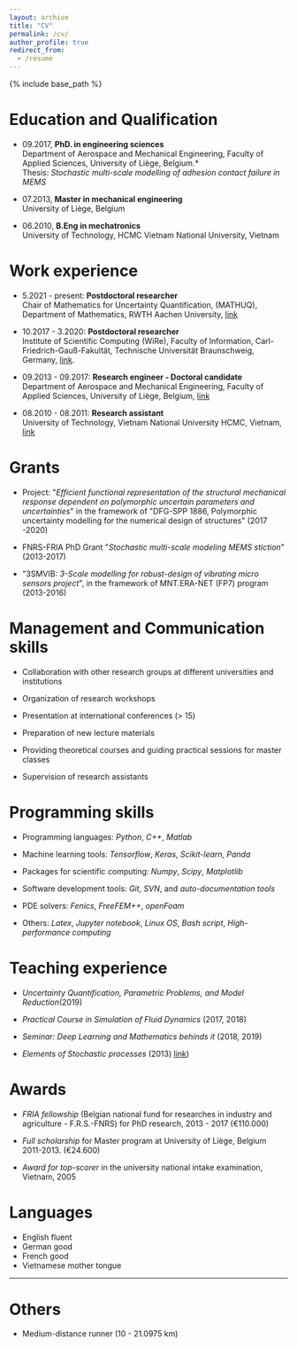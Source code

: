 ```yaml
---
layout: archive
title: "CV"
permalink: /cv/
author_profile: true
redirect_from:
  - /resume
---
```


{% include base_path %}

Education and Qualification
=====================
- 09.2017, **PhD. in engineering sciences**\
Department of Aerospace and Mechanical Engineering, Faculty of Applied
Sciences, University of Liège, Belgium.*\
Thesis: *Stochastic multi-scale modelling of adhesion contact failure in
MEMS*

- 07.2013, **Master in mechanical
engineering**\
University of Liège, Belgium
<!---, grade: **very distinction** (top 8 %) 
--->

- 06.2010, **B.Eng in mechatronics**\
University of Technology, HCMC Vietnam National University, Vietnam
<!---,, grade: **very good** (top 10 %)
--->

Work experience
=============
-  5.2021 - present: **Postdoctoral
researcher**\
Chair of Mathematics for Uncertainty Quantification,
(MATHUQ), Department of Mathematics, RWTH Aachen University, [link](https://www.uq.rwth-aachen.de/go/id/eibnp/?lidx=1)

- 10.2017 - 3.2020: **Postdoctoral
researcher**\
Institute of Scientific Computing (WiRe), Faculty of
Information, Carl-Friedrich-Gauß-Fakultät, Technische Universität
Braunschweig, Germany, [link](https://www.tu-braunschweig.de/wire).

- 09.2013 - 09.2017: **Research engineer -
Doctoral candidate**\
Department of Aerospace and Mechanical Engineering, Faculty of Applied
Sciences, University of Liège, Belgium, [link](http://www.ltas-cm3.ulg.ac.be)

- 08.2010 - 08.2011: **Research assistant**\
University of Technology, Vietnam National University HCMC, Vietnam, [link](https://vnuhcm.edu.vn/)
 
 
Grants
======
 
- Project: "*Efficient functional
representation of the structural mechanical response dependent on
polymorphic uncertain parameters and uncertainties*" in the framework of
"DFG-SPP 1886, Polymorphic uncertainty modelling for the numerical
design of structures" (2017 -2020)

- FNRS-FRIA PhD Grant "*Stochastic
multi-scale modeling MEMS stiction*" (2013-2017)

- "3SMVIB: *3-Scale modelling for
robust-design of vibrating micro sensors project*", in the framework of
MNT.ERA-NET (FP7) program (2013-2016)


Management and Communication skills
==============================

- Collaboration with other research groups at
different universities and institutions

- Organization of research workshops

- Presentation at international conferences (\> 15)

- Preparation of new lecture materials

- Providing theoretical courses and guiding
practical sessions for master classes

- Supervision of research assistants


Programming skills
===============

- Programming languages: *Python*, *C++*,
*Matlab*

- Machine learning tools: *Tensorflow*, *Keras*,
*Scikit-learn*, *Panda*

- Packages for scientific computing: *Numpy*,
*Scipy*, *Matplotlib*

- Software development tools: *Git*,
*SVN*, and *auto-documentation tools*

-  PDE solvers: *Fenics*, *FreeFEM++*,
*openFoam*

- Others: *Latex*, *Jupyter notebook*, *Linux OS*,
*Bash script*, *High-performance computing*


Teaching experience
================

-  *Uncertainty Quantification, Parametric
Problems, and Model Reduction*(2019)
<!---
[link](https://www.tu-braunschweig.de/wire/lehre/ss19/spde)
--->
-  *Practical Course in Simulation of Fluid
Dynamics* (2017, 2018)
<!---
[link](https://www.tu-braunschweig.de/wire/lehre/archiv/ss18/fluiddyn)
--->
- *Seminar: Deep Learning and Mathematics
behinds it* (2018, 2019)
<!---
[link](https://www.tu-braunschweig.de/wire/lehre/ss19/seminar)
--->
- *Elements of Stochastic
processes* (2013)
[link](https://orbi.uliege.be/handle/2268/164223))


Awards
======

- *FRIA fellowship* (Belgian national fund
for researches in industry and agriculture - F.R.S.-FNRS) for PhD
research, 2013 - 2017 (€110.000)

- *Full scholarship* for Master program at
University of Liège, Belgium 2011-2013. (€24.600)

- *Award for top-scorer* in the university
national intake examination, Vietnam, 2005


Languages
=========
  - English      fluent
  - German       good
  - French       good
  - Vietnamese   mother tongue
  ----------------------------------------- ---------------


Others
=====
<!---
$\mathpalette\bigcdot@{1.0}$ Driving licence (category B)
--->

- Medium-distance runner (10 - 21.0975 km)
